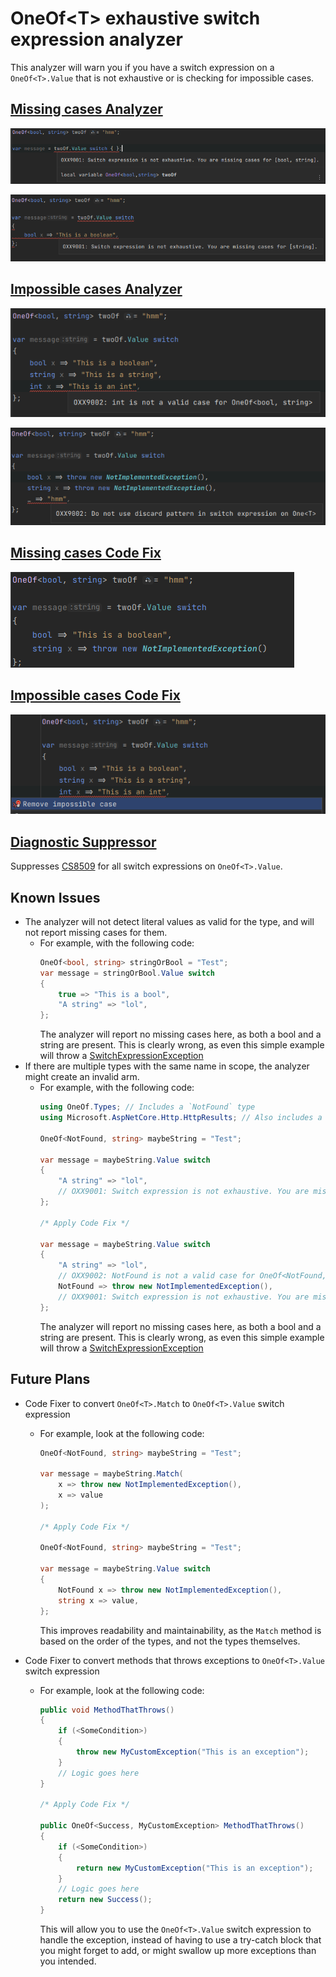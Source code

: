 # OneOf\<T> exhaustive switch expression analyzer

This analyzer will warn you if you have a switch expression on a `OneOf<T>.Value` that is not exhaustive or is checking for impossible cases.

## [Missing cases Analyzer](OneOfExhaustiveSwitchExpressionMissingCasesAnalyzer.cs)
![Analyzer - Missing cases](assets/Analyzer_MissingCases.png)

![Analyzer - Missing cases - Partial](assets/Analyzer_MissingCases2.png)

## [Impossible cases Analyzer](OneOfExhaustiveSwitchExpressionImpossibleCasesAnalyzer.cs)
![Analyzer - Impossible cases](assets/Analyzer_ImpossibleCases.png)

![Analyzer - Impossible cases - Discard Pattern](assets/Analyzer_ImpossibleCases2.png)

## [Missing cases Code Fix](OneOfExhaustiveSwitchExpressionMissingCasesCodeFixProvider.cs)
![Code Fix - Missing cases](assets/CodeFix_MissingCases2.png)

## [Impossible cases Code Fix](OneOfExhaustiveSwitchExpressionImpossibleCasesCodeFixProvider.cs)
![Code Fix - Impossible cases](assets/CodeFix_ImpossibleCases.png)

## [Diagnostic Suppressor](OneOfExhaustiveSwitchExpressionDiagnosticSuppressor.cs)

Suppresses [CS8509](https://learn.microsoft.com/en-us/dotnet/csharp/language-reference/compiler-messages/pattern-matching-warnings) for all switch expressions on `OneOf<T>.Value`.


## Known Issues

- The analyzer will not detect literal values as valid for the type, and will not report missing cases for them.
  - For example, with the following code:
    ```csharp
    OneOf<bool, string> stringOrBool = "Test";
    var message = stringOrBool.Value switch
    {
        true => "This is a bool",
        "A string" => "lol",
    };
    ```
    The analyzer will report no missing cases here, as both a bool and a string are present.
    This is clearly wrong, as even this simple example will throw a [SwitchExpressionException](https://learn.microsoft.com/en-us/dotnet/api/system.runtime.compilerservices.switchexpressionexception)
- If there are multiple types with the same name in scope, the analyzer might create an invalid arm.
  - For example, with the following code:
    ```csharp
    using OneOf.Types; // Includes a `NotFound` type
    using Microsoft.AspNetCore.Http.HttpResults; // Also includes a `NotFound` type
    
    OneOf<NotFound, string> maybeString = "Test";
    
    var message = maybeString.Value switch
    {
        "A string" => "lol",
        // OXX9001: Switch expression is not exhaustive. You are missing cases for [NotFound].
    };
    
    /* Apply Code Fix */
    
    var message = maybeString.Value switch
    {
        "A string" => "lol",
        // OXX9002: NotFound is not a valid case for OneOf<NotFound, KhApplicationRole>
        NotFound => throw new NotImplementedException(),
        // OXX9001: Switch expression is not exhaustive. You are missing cases for [NotFound].
    };
    ```
    The analyzer will report no missing cases here, as both a bool and a string are present.
    This is clearly wrong, as even this simple example will throw a [SwitchExpressionException](https://learn.microsoft.com/en-us/dotnet/api/system.runtime.compilerservices.switchexpressionexception)

## Future Plans

- Code Fixer to convert `OneOf<T>.Match` to `OneOf<T>.Value` switch expression
  - For example, look at the following code:
    ```csharp
    OneOf<NotFound, string> maybeString = "Test";
    
    var message = maybeString.Match(
        x => throw new NotImplementedException(),
        x => value
    );
    
    /* Apply Code Fix */
    
    OneOf<NotFound, string> maybeString = "Test";
    
    var message = maybeString.Value switch
    {
        NotFound x => throw new NotImplementedException(),
        string x => value,
    };
    ```
    This improves readability and maintainability, as the `Match` method is based on the order of the types, and not the types themselves.


- Code Fixer to convert methods that throws exceptions to `OneOf<T>.Value` switch expression
  - For example, look at the following code:
    ```csharp
    public void MethodThatThrows()
    {
        if (<SomeCondition>)
        {
            throw new MyCustomException("This is an exception");
        }
        // Logic goes here
    }
    
    /* Apply Code Fix */
    
    public OneOf<Success, MyCustomException> MethodThatThrows()
    {
        if (<SomeCondition>)
        {
            return new MyCustomException("This is an exception");
        }
        // Logic goes here
        return new Success();
    }
    ```
    This will allow you to use the `OneOf<T>.Value` switch expression to handle the exception, instead of having to use a try-catch block that you might forget to add, or might swallow up more exceptions than you intended.